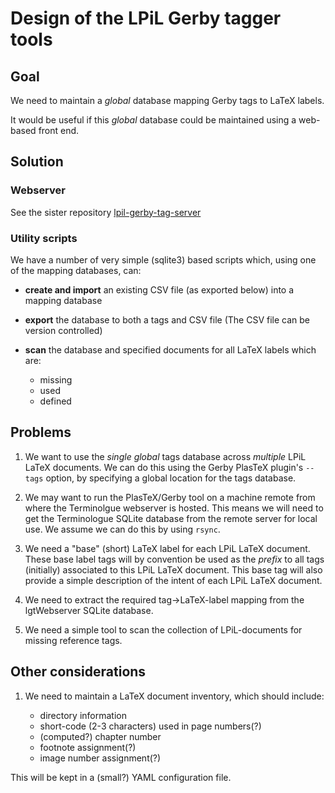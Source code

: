 # Design of the LPiL Gerby tagger tools

## Goal

We need to maintain a *global* database mapping Gerby tags to LaTeX
labels.

It would be useful if this *global* database could be maintained using a
web-based front end.

## Solution

### Webserver

See the sister repository
[lpil-gerby-tag-server](https://github.com/litProgLaTeX/lpil-gerby-tag-server)

### Utility scripts

We have a number of very simple (sqlite3) based scripts which, using one
of the mapping databases, can:

- **create and import** an existing CSV file (as exported below) into a
  mapping database

- **export** the database to both a tags and CSV file (The CSV file can be
  version controlled)

- **scan** the database and specified documents for all LaTeX labels which
  are:
    - missing
    - used
    - defined

## Problems

1. We want to use the *single* *global* tags database across *multiple*
   LPiL LaTeX documents. We can do this using the Gerby PlasTeX plugin's
   `--tags` option, by specifying a global location for the tags database.

2. We may want to run the PlasTeX/Gerby tool on a machine remote from
   where the Terminolgue webserver is hosted. This means we will need to get
   the Terminologue SQLite database from the remote server for local use.
   We assume we can do this by using `rsync`.

3. We need a "base" (short) LaTeX label for each LPiL LaTeX document.
   These base label tags will by convention be used as the *prefix* to
   all tags (initially) associated to this LPiL LaTeX document. This base
   tag will also provide a simple description of the intent of each LPiL
   LaTeX document.

3. We need to extract the required tag->LaTeX-label mapping from the
   lgtWebserver SQLite database.

4. We need a simple tool to scan the collection of LPiL-documents for
   missing reference tags.

## Other considerations

1. We need to maintain a LaTeX document inventory, which should include:

     - directory information
     - short-code (2-3 characters) used in page numbers(?)
     - (computed?) chapter number
     - footnote assignment(?)
     - image number assignment(?)

  This will be kept in a (small?) YAML configuration file.


